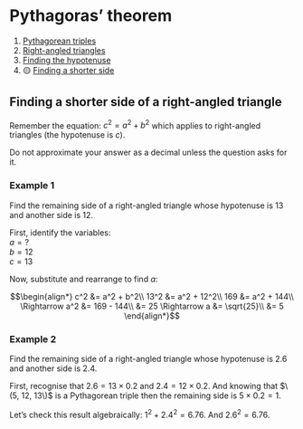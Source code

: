 # Pythagoras’ theorem

1. [Pythagorean triples](./pythagoras-theorem/pythagorean-triples.md)
2. [Right-angled triangles](./pythagoras-theorem/right-angled-triangles.md)
3. [Finding the hypotenuse](./pythagoras-theorem/finding-the-hypotenuse.md)
4. :yellow_circle: [Finding a shorter side](./pythagoras-theorem/finding-a-shorter-side.md)

## Finding a shorter side of a right-angled triangle

Remember the equation: $c^2 = a^2 + b^2$ which applies to right-angled triangles (the hypotenuse is $c$).

Do not approximate your answer as a decimal unless the question asks for it.

### Example 1

Find the remaining side of a right-angled triangle whose hypotenuse is 13 and another side is 12.

First, identify the variables:\
$a = \textrm{?}$\
$b = 12$\
$c = 13$

Now, substitute and rearrange to find $a$:
```math
\begin{align*}
c^2 &= a^2 + b^2\\
13^2 &= a^2 + 12^2\\
169 &= a^2 + 144\\
\Rightarrow a^2 &= 169 - 144\\
&= 25
\Rightarrow a &= \sqrt{25}\\
&= 5
\end{align*}
```

### Example 2

Find the remaining side of a right-angled triangle whose hypotenuse is 2.6 and another side is 2.4.

First, recognise that $2.6 = 13\times 0.2$ and $2.4 = 12\times 0.2$. And knowing that $\(5, 12, 13\)$ is a Pythagorean triple then the remaining side is $5\times 0.2 = 1$.

Let’s check this result algebraically: $1^2 + 2.4^2 = 6.76$. And $2.6^2 = 6.76$.

